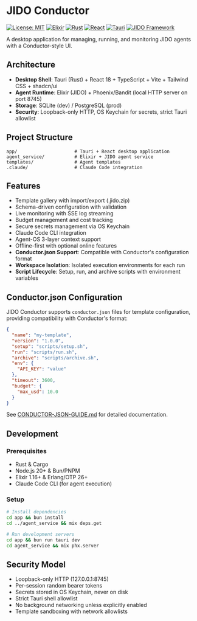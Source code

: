 # JIDO Conductor

[![License: MIT](https://img.shields.io/badge/License-MIT-yellow.svg)](https://opensource.org/licenses/MIT)
[![Elixir](https://img.shields.io/badge/Elixir-1.16%2B-purple)](https://elixir-lang.org/)
[![Rust](https://img.shields.io/badge/Rust-1.70%2B-orange)](https://www.rust-lang.org/)
[![React](https://img.shields.io/badge/React-18-blue)](https://reactjs.org/)
[![Tauri](https://img.shields.io/badge/Tauri-2.0-FFC131)](https://tauri.app/)
[![JIDO Framework](https://img.shields.io/badge/JIDO-1.0.0-green)](https://github.com/agentjido/jido)

A desktop application for managing, running, and monitoring JIDO agents with a Conductor-style UI.

## Architecture

- **Desktop Shell**: Tauri (Rust) + React 18 + TypeScript + Vite + Tailwind CSS + shadcn/ui
- **Agent Runtime**: Elixir (JIDO) + Phoenix/Bandit (local HTTP server on port 8745)
- **Storage**: SQLite (dev) / PostgreSQL (prod)
- **Security**: Loopback-only HTTP, OS Keychain for secrets, strict Tauri allowlist

## Project Structure

```
app/                     # Tauri + React desktop application
agent_service/           # Elixir + JIDO agent service
templates/               # Agent templates
.claude/                 # Claude Code integration
```

## Features

- Template gallery with import/export (.jido.zip)
- Schema-driven configuration with validation
- Live monitoring with SSE log streaming
- Budget management and cost tracking
- Secure secrets management via OS Keychain
- Claude Code CLI integration
- Agent-OS 3-layer context support
- Offline-first with optional online features
- **Conductor.json Support**: Compatible with Conductor's configuration format
- **Workspace Isolation**: Isolated execution environments for each run
- **Script Lifecycle**: Setup, run, and archive scripts with environment variables

## Conductor.json Configuration

JIDO Conductor supports `conductor.json` files for template configuration, providing compatibility with Conductor's format:

```json
{
  "name": "my-template",
  "version": "1.0.0",
  "setup": "scripts/setup.sh",
  "run": "scripts/run.sh",
  "archive": "scripts/archive.sh",
  "env": {
    "API_KEY": "value"
  },
  "timeout": 3600,
  "budget": {
    "max_usd": 10.0
  }
}
```

See [CONDUCTOR-JSON-GUIDE.md](./CONDUCTOR-JSON-GUIDE.md) for detailed documentation.

## Development

### Prerequisites
- Rust & Cargo
- Node.js 20+ & Bun/PNPM
- Elixir 1.16+ & Erlang/OTP 26+
- Claude Code CLI (for agent execution)

### Setup
```bash
# Install dependencies
cd app && bun install
cd ../agent_service && mix deps.get

# Run development servers
cd app && bun run tauri dev
cd agent_service && mix phx.server
```

## Security Model

- Loopback-only HTTP (127.0.0.1:8745)
- Per-session random bearer tokens
- Secrets stored in OS Keychain, never on disk
- Strict Tauri shell allowlist
- No background networking unless explicitly enabled
- Template sandboxing with network allowlists